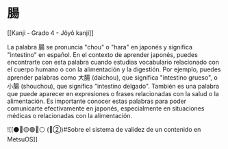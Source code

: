 # 腸

[[Kanji - Grado 4 - Jôyô kanji]]

La palabra 腸 se pronuncia "chou" o "hara" en japonés y significa "intestino" en español. En el contexto de aprender japonés, puedes encontrarte con esta palabra cuando estudias vocabulario relacionado con el cuerpo humano o con la alimentación y la digestión. Por ejemplo, puedes aprender palabras como 大腸 (daichou), que significa "intestino grueso", o 小腸 (shouchou), que significa "intestino delgado". También es una palabra que puede aparecer en expresiones o frases relacionadas con la salud o la alimentación. Es importante conocer estas palabras para poder comunicarte efectivamente en japonés, especialmente en situaciones médicas o relacionadas con la alimentación.


![[⚫🔴🟡🟢🔵⚪ (🔴②)#Sobre el sistema de validez de un contenido en MetsuOS]]